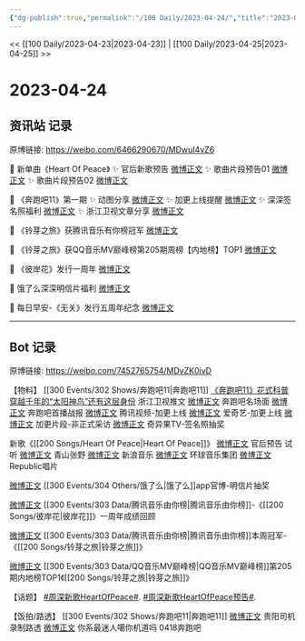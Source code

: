 ```yaml
---
{"dg-publish":true,"permalink":"/100 Daily/2023-04-24/","title":"2023-04-24","created":"2023-04-26T14:56:47.653+08:00","updated":"2023-04-26T14:59:00.492+08:00"}
---
```



<< [[100 Daily/2023-04-23\|2023-04-23]] | [[100 Daily/2023-04-25\|2023-04-25]] >>

# 2023-04-24

## 资讯站 记录

原博链接: https://weibo.com/6466290670/MDwuI4vZ6

💫 新单曲《Heart Of Peace》
✨ 官后新歌预告 [微博正文](https://weibo.com/6466290670/4893969073046568)
✨ 歌曲片段预告01 [微博正文](https://weibo.com/6466290670/4894022818333343)
✨ 歌曲片段预告02 [微博正文](https://weibo.com/6466290670/4894020641226993)

💫 《奔跑吧11》第一期
✨ 动图分享 [微博正文](https://weibo.com/6466290670/4894052024061067)
✨ 加更上线提醒 [微博正文](https://weibo.com/6466290670/4894022579784059)
✨ 深深签名照福利 [微博正文](https://weibo.com/6466290670/4894083564700940)
✨ 浙江卫视文章分享 [微博正文](https://weibo.com/6466290670/4894157334645214)

💫 《铃芽之旅》获腾讯音乐有你榜冠军 [微博正文](https://weibo.com/6466290670/4894071351415694)

💫 《铃芽之旅》获QQ音乐MV巅峰榜第205期周榜【内地榜】TOP1 [微博正文](https://weibo.com/6466290670/4894113348191908)

💫 《彼岸花》发行一周年 [微博正文](https://weibo.com/6466290670/4894019987702680)

💫 饿了么深深明信片福利 [微博正文](https://weibo.com/6466290670/4894034122510112)

💫 每日早安-《无关》发行五周年纪念 [微博正文](https://weibo.com/6466290670/4893964949523303)

---
## Bot 记录

原博链接: https://weibo.com/7452765754/MDvZK0ivD

【物料】
[[300 Events/302 Shows/奔跑吧11\|奔跑吧11]]
[《奔跑吧11》花式科普 穿越千年的“太阳神鸟”还有这层身份](https://weibo.cn/sinaurl?u=https%3A%2F%2Fmp.weixin.qq.com%2Fs%2FmPwBm9N17gnMVv5HBN3xUQ) 浙江卫视推文
[微博正文](http://weibo.com/5242381821/MDsGnzWMY) 奔跑吧名场面
[微博正文](http://weibo.com/5242381821/MDtsXvTpy) 奔跑吧首播战报
[微博正文](http://weibo.com/2591595652/MDrTvhBmB) 腾讯视频-加更上线
[微博正文](https://weibo.com/1731986465/MDtvWuzWg) 爱奇艺-加更上线
[微博正文](http://weibo.com/5876797510/MDs5VjCHM) 加更片段-非正式采访
[微博正文](http://weibo.com/3200844553/MDtfEwbGz) 奇异果TV-签名照抽奖

新歌《[[200 Songs/Heart Of Peace\|Heart Of Peace]]》
[微博正文](http://weibo.com/5248300719/MDqvrwat1) 官后预告
试听
[微博正文](http://weibo.com/2073811681/MDrU4o3vz) 青山张野
[微博正文](http://weibo.com/1266269835/MDrSQtKnh) 新浪音乐
[微博正文](http://weibo.com/7483769457/MDrTszHVG) 环球音乐集团
[微博正文](http://weibo.com/7612620134/MDrTsi6xQ) Republic唱片

[微博正文](http://weibo.com/5117812753/MDs9bomtP) [[300 Events/304 Others/饿了么\|饿了么]]app官博-明信片抽奖

[微博正文](http://weibo.com/6733257358/MDrIxkQrW) [[300 Events/303 Data/腾讯音乐由你榜\|腾讯音乐由你榜]]-《[[200 Songs/彼岸花\|彼岸花]]》一周年成绩回顾

[微博正文](http://weibo.com/6733257358/MDt6ZAur2) [[300 Events/303 Data/腾讯音乐由你榜\|腾讯音乐由你榜]]本周冠军-《[[200 Songs/铃芽之旅\|铃芽之旅]]》

[微博正文](http://weibo.com/2169129705/MDufA5m0u) [[300 Events/303 Data/QQ音乐MV巅峰榜\|QQ音乐MV巅峰榜]]第205期内地榜TOP1《[[200 Songs/铃芽之旅\|铃芽之旅]]》

【话题】
[#周深新歌HeartOfPeace#](https://s.weibo.com/weibo?q=%23%E5%91%A8%E6%B7%B1%E6%96%B0%E6%AD%8CHeartOfPeace%23).
[#周深新歌HeartOfPeace预告#](https://s.weibo.com/weibo?q=%23%E5%91%A8%E6%B7%B1%E6%96%B0%E6%AD%8CHeartOfPeace%E9%A2%84%E5%91%8A%23).

【饭拍/路透】
[[300 Events/302 Shows/奔跑吧11\|奔跑吧11]]
[微博正文](http://weibo.com/7495641082/MDnlx4PfM) 贵阳司机录制路透
[微博正文](http://weibo.com/7724525486/MDqXn8sIu) 你系最迷人噶你机道吗 0418奔跑吧
